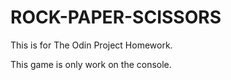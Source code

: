# ROCK-PAPER-SCISSORS
This is for The Odin Project Homework.

This game is only work on the console.
